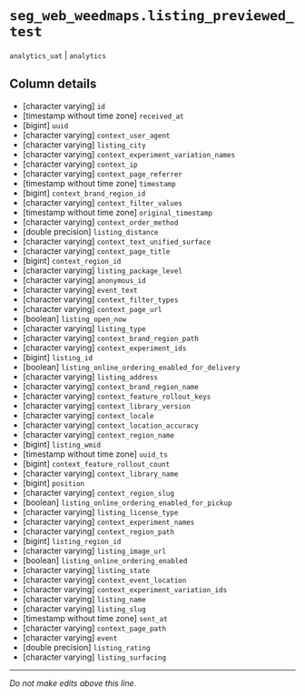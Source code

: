 # `seg_web_weedmaps.listing_previewed_test`
`analytics_uat` | `analytics`

## Column details
* [character varying] `id`
* [timestamp without time zone] `received_at`
* [bigint]    `uuid`
* [character varying] `context_user_agent`
* [character varying] `listing_city`
* [character varying] `context_experiment_variation_names`
* [character varying] `context_ip`
* [character varying] `context_page_referrer`
* [timestamp without time zone] `timestamp`
* [bigint]    `context_brand_region_id`
* [character varying] `context_filter_values`
* [timestamp without time zone] `original_timestamp`
* [character varying] `context_order_method`
* [double precision] `listing_distance`
* [character varying] `context_text_unified_surface`
* [character varying] `context_page_title`
* [bigint]    `context_region_id`
* [character varying] `listing_package_level`
* [character varying] `anonymous_id`
* [character varying] `event_text`
* [character varying] `context_filter_types`
* [character varying] `context_page_url`
* [boolean]   `listing_open_now`
* [character varying] `listing_type`
* [character varying] `context_brand_region_path`
* [character varying] `context_experiment_ids`
* [bigint]    `listing_id`
* [boolean]   `listing_online_ordering_enabled_for_delivery`
* [character varying] `listing_address`
* [character varying] `context_brand_region_name`
* [character varying] `context_feature_rollout_keys`
* [character varying] `context_library_version`
* [character varying] `context_locale`
* [character varying] `context_location_accuracy`
* [character varying] `context_region_name`
* [bigint]    `listing_wmid`
* [timestamp without time zone] `uuid_ts`
* [bigint]    `context_feature_rollout_count`
* [character varying] `context_library_name`
* [bigint]    `position`
* [character varying] `context_region_slug`
* [boolean]   `listing_online_ordering_enabled_for_pickup`
* [character varying] `listing_license_type`
* [character varying] `context_experiment_names`
* [character varying] `context_region_path`
* [bigint]    `listing_region_id`
* [character varying] `listing_image_url`
* [boolean]   `listing_online_ordering_enabled`
* [character varying] `listing_state`
* [character varying] `context_event_location`
* [character varying] `context_experiment_variation_ids`
* [character varying] `listing_name`
* [character varying] `listing_slug`
* [timestamp without time zone] `sent_at`
* [character varying] `context_page_path`
* [character varying] `event`
* [double precision] `listing_rating`
* [character varying] `listing_surfacing`

-------------------------------------------------------------------------------
*Do not make edits above this line.*
